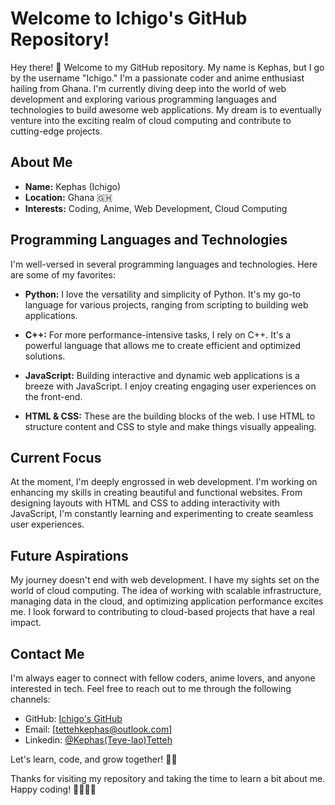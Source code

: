 # Welcome to Ichigo's GitHub Repository!

Hey there! 👋 Welcome to my GitHub repository. My name is Kephas, but I go by the username "Ichigo." I'm a passionate coder and anime enthusiast hailing from Ghana. 
I'm currently diving deep into the world of web development and exploring various programming languages and technologies to build awesome web applications. 
My dream is to eventually venture into the exciting realm of cloud computing and contribute to cutting-edge projects.

## About Me

- **Name:** Kephas (Ichigo)
- **Location:** Ghana 🇬🇭
- **Interests:** Coding, Anime, Web Development, Cloud Computing

## Programming Languages and Technologies

I'm well-versed in several programming languages and technologies. Here are some of my favorites:

- **Python:** I love the versatility and simplicity of Python. It's my go-to language for various projects, ranging from scripting to building web applications.

- **C++:** For more performance-intensive tasks, I rely on C++. It's a powerful language that allows me to create efficient and optimized solutions.

- **JavaScript:** Building interactive and dynamic web applications is a breeze with JavaScript. I enjoy creating engaging user experiences on the front-end.

- **HTML & CSS:** These are the building blocks of the web. I use HTML to structure content and CSS to style and make things visually appealing.

## Current Focus

At the moment, I'm deeply engrossed in web development. I'm working on enhancing my skills in creating beautiful and functional websites. 
From designing layouts with HTML and CSS to adding interactivity with JavaScript, I'm constantly learning and experimenting to create seamless user experiences.

## Future Aspirations

My journey doesn't end with web development. I have my sights set on the world of cloud computing. 
The idea of working with scalable infrastructure, managing data in the cloud, and optimizing application performance excites me. 
I look forward to contributing to cloud-based projects that have a real impact.

## Contact Me

I'm always eager to connect with fellow coders, anime lovers, and anyone interested in tech. Feel free to reach out to me through the following channels:

- GitHub: [Ichigo's GitHub](https://github.com/ichigo-k)
- Email: [tettehkephas@outlook.com]
- Linkedin: [@Kephas(Teye-lao)Tetteh](https://www.linkedin.com/in/kephas-tetteh-617631267/)

Let's learn, code, and grow together! 🚀🌟

Thanks for visiting my repository and taking the time to learn a bit about me. Happy coding! 👩‍💻👨‍💻
